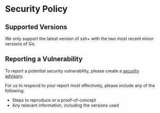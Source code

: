 # Security Policy

## Supported Versions

We only support the latest version of ssh+ with the two most recent minor versions of Go.

## Reporting a Vulnerability

To report a potential security vulnerability, please create a [security advisory](https://github.com/golangci/golangci-lint/security/advisories/new).

For us to respond to your report most effectively, please include any of the following:

- Steps to reproduce or a proof-of-concept
- Any relevant information, including the versions used
